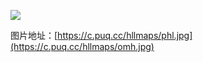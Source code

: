 ![](https://c.puq.cc/hllmaps/omh.jpg)

图片地址：[https://c.puq.cc/hllmaps/phl.jpg](https://c.puq.cc/hllmaps/omh.jpg)